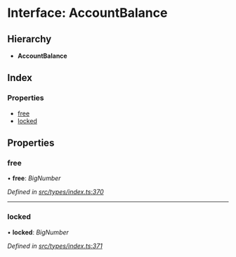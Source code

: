 # Interface: AccountBalance

## Hierarchy

* **AccountBalance**

## Index

### Properties

* [free](accountbalance.md#free)
* [locked](accountbalance.md#locked)

## Properties

###  free

• **free**: *BigNumber*

*Defined in [src/types/index.ts:370](https://github.com/PolymathNetwork/polymesh-sdk/blob/0827a10/src/types/index.ts#L370)*

___

###  locked

• **locked**: *BigNumber*

*Defined in [src/types/index.ts:371](https://github.com/PolymathNetwork/polymesh-sdk/blob/0827a10/src/types/index.ts#L371)*
